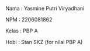 Nama    : Yasmine Putri Viryadhani

NPM     : 2206081862

Kelas   : PBP A

Hobi    : Stan SKZ (for nilai PBP A)